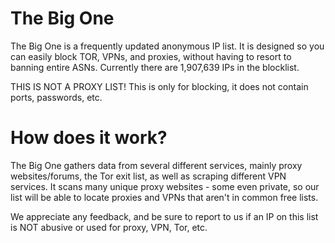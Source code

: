 # The Big One
The Big One is a frequently updated anonymous IP list. It is designed so you can easily block TOR, VPNs, and proxies, without having to resort to banning entire ASNs. Currently there are 1,907,639 IPs in the blocklist.

THIS IS NOT A PROXY LIST! This is only for blocking, it does not contain ports, passwords, etc.

# How does it work?
The Big One gathers data from several different services, mainly proxy websites/forums, the Tor exit list, as well as scraping different VPN services. It scans many unique proxy websites - some even private, so our list will be able to locate proxies and VPNs that aren't in common free lists. 

We appreciate any feedback, and be sure to report to us if an IP on this list is NOT abusive or used for proxy, VPN, Tor, etc.
